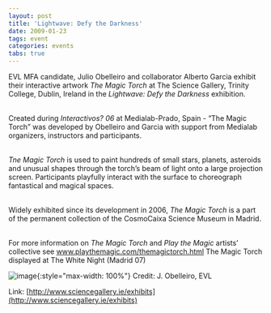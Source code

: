 ```yaml
---
layout: post
title: 'Lightwave: Defy the Darkness'
date: 2009-01-23
tags: event
categories: events
tabs: true
---
```


EVL MFA candidate, Julio Obelleiro and collaborator Alberto Garcia exhibit their interactive artwork <em>The Magic Torch</em> at The Science Gallery, Trinity College, Dublin, Ireland in the <em>Lightwave: Defy the Darkness</em> exhibition.<br><br>

Created during <em>Interactivos? 06</em> at Medialab-Prado, Spain - &ldquo;The Magic Torch&rdquo; was developed by Obelleiro and Garcia with support from Medialab organizers, instructors and participants.<br><br>

<em>Tne Magic Torch</em> is used to paint hundreds of small stars, planets, asteroids and unusual shapes through the torch&rsquo;s beam of light onto a large projection screen. Participants playfully interact with the surface to choreograph fantastical and magical spaces.<br><br>

Widely exhibited since its development in 2006, <em>The Magic Torch</em> is a part of the permanent collection of the CosmoCaixa Science Museum in Madrid.<br><br>

For more information on <em>The Magic Torch</em> and <em>Play the Magic</em> artists&rsquo; collective see <a href="http://www.playthemagic.com/themagictorch.html">www.playthemagic.com/themagictorch.html</a>
The Magic Torch displayed at The White Night (Madrid 07)

![image](https://www.evl.uic.edu/output/originals/magictorchsm.png-srcw.jpg){:style="max-width: 100%"}
Credit: J. Obelleiro, EVL


Link: [http://www.sciencegallery.ie/exhibits](http://www.sciencegallery.ie/exhibits)
